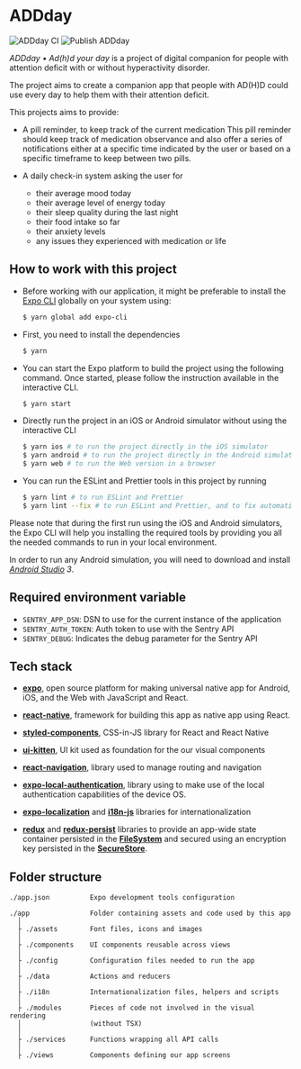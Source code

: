 # ADDday

![ADDday CI](https://github.com/hiwelo/addday/workflows/ADDday%20CI/badge.svg)
![Publish ADDday](https://github.com/hiwelo/addday/workflows/Publish%20ADDday/badge.svg?branch=develop)

_ADDday • Ad(h)d your day_ is a project of digital companion for people with
attention deficit with or without hyperactivity disorder.

The project aims to create a companion app that people with AD(H)D could use
every day to help them with their attention deficit.

This projects aims to provide:

- A pill reminder, to keep track of the current medication
  This pill reminder should keep track of medication observance and also offer
  a series of notifications either at a specific time indicated by the user or
  based on a specific timeframe to keep between two pills.

- A daily check-in system asking the user for
  - their average mood today
  - their average level of energy today
  - their sleep quality during the last night
  - their food intake so far
  - their anxiety levels
  - any issues they experienced with medication or life

## How to work with this project

- Before working with our application, it might be preferable to install the
  [Expo CLI] globally on your system using:

  ```bash
  $ yarn global add expo-cli
  ```

- First, you need to install the dependencies

  ```bash
  $ yarn
  ```

- You can start the Expo platform to build the project using the following
  command. Once started, please follow the instruction available in the
  interactive CLI.

  ```bash
  $ yarn start
  ```

- Directly run the project in an iOS or Android simulator without using the
  interactive CLI

  ```bash
  $ yarn ios # to run the project directly in the iOS simulator
  $ yarn android # to run the project directly in the Android simulator
  $ yarn web # to run the Web version in a browser
  ```

- You can run the ESLint and Prettier tools in this project by running

  ```bash
  $ yarn lint # to run ESLint and Prettier
  $ yarn lint --fix # to run ESLint and Prettier, and to fix automatically some issues
  ```

Please note that during the first run using the iOS and Android simulators, the
Expo CLI will help you installing the required tools by providing you all the
needed commands to run in your local environment.

In order to run any Android simulation, you will need to download and install
_[Android Studio] 3_.

## Required environment variable

- `SENTRY_APP_DSN`: DSN to use for the current instance of the application
- `SENTRY_AUTH_TOKEN`: Auth token to use with the Sentry API
- `SENTRY_DEBUG`: Indicates the debug parameter for the Sentry API

## Tech stack

- **[expo]**, open source platform for making universal native app for Android,
  iOS, and the Web with JavaScript and React.

- **[react-native]**, framework for building this app as native app using React.

- **[styled-components]**, CSS-in-JS library for React and React Native

- **[ui-kitten]**, UI kit used as foundation for the our visual components

- **[react-navigation]**, library used to manage routing and navigation

- **[expo-local-authentication]**, library using to make use of the local
  authentication capabilities of the device OS.

- **[expo-localization]** and **[i18n-js]** libraries for internationalization

- **[redux]** and **[redux-persist]** libraries to provide an app-wide state
  container persisted in the **[FileSystem]** and secured using an encryption
  key persisted in the **[SecureStore]**.

## Folder structure

```
./app.json          Expo development tools configuration

./app               Folder containing assets and code used by this app
  │
  ├ ./assets        Font files, icons and images
  │
  ├ ./components    UI components reusable across views
  │
  ├ ./config        Configuration files needed to run the app
  │
  ├ ./data          Actions and reducers
  │
  ├ ./i18n          Internationalization files, helpers and scripts
  │
  ├ ./modules       Pieces of code not involved in the visual rendering
  │                 (without TSX)
  │
  ├ ./services      Functions wrapping all API calls
  │
  ├ ./views         Components defining our app screens
```

[android studio]: https://developer.android.com/studio
[expo]: https://expo.io/
[expo cli]: https://docs.expo.io/versions/latest/workflow/expo-cli/
[expo-localization]: https://docs.expo.io/versions/latest/sdk/localization/
[expo-local-authentication]: https://docs.expo.io/versions/latest/sdk/local-authentication/
[filesystem]: https://docs.expo.io/versions/latest/sdk/filesystem/
[i18n-js]: https://github.com/fnando/i18n-js
[react-native]: https://reactnative.dev/
[react-navigation]: https://reactnavigation.org/
[redux]: https://redux.js.org/
[redux-persist]: https://github.com/rt2zz/redux-persist
[securestore]: https://docs.expo.io/versions/latest/sdk/securestore/
[styled-components]: https://styled-components.com/
[ui-kitten]: https://akveo.github.io/react-native-ui-kitten/
